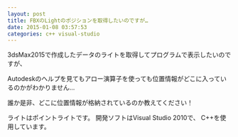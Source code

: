 ```yaml
---
layout: post
title: FBXのLightのポジションを取得したいのですが…
date: 2015-01-08 03:57:53
categories: c++ visual-studio
---
```

<!-- {% raw %} -->
<p>3dsMax2015で作成したデータのライトを取得してプログラムで表示したいのですが、</p>

<p>Autodeskのヘルプを見てもアロー演算子を使っても位置情報がどこに入っているのかがわかりません…</p>

<p>誰か是非、どこに位置情報が格納されているのか教えてください！</p>

<p>ライトはポイントライトです。
開発ソフトはVisual Studio 2010で、
C++を使用しています。</p>
<!-- {% endraw %} -->
